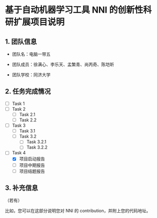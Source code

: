 # 基于自动机器学习工具 NNI 的创新性科研扩展项目说明

## 1. 团队信息

+ 团队名：电脑一带五

+ 团队成员：徐满心、李乐天、孟繁青、尚丙奇、陈垲昕

+ 团队学校：同济大学


## 2. 任务完成情况

- [ ] Task 1
- [ ] Task 2
  - [ ] Task 2.1
  - [ ] Task 2.2
- [ ] Task 3
  - [ ] Task 3.1
  - [ ] Task 3.2
    - [ ] Task 3.2.1
    - [ ] Task 3.2.2
- [ ] Task 4
  + [x] 项目启动报告
  + [ ] 项目中期报告
  + [ ] 项目结题报告

## 3. 补充信息

（若有）

比如，您可以在这部分说明您对 NNI 的 contribution，并附上您的代码地址。